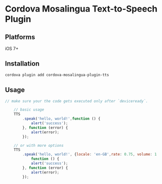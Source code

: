 # Cordova Mosalingua Text-to-Speech Plugin

## Platforms

iOS 7+  

## Installation

```sh
cordova plugin add cordova-mosalingua-plugin-tts
```

## Usage

```javascript
// make sure your the code gets executed only after `deviceready`.

    // basic usage
    TTS
        .speak('hello, world!',function () {
            alert('success');
        }, function (error) {
            alert(error);
        });

    // or with more options
    TTS
        .speak('hello, world!', {locale: 'en-GB',rate: 0.75, volume: 1.0},
            function () {
            alert('success');
        }, function (error) {
            alert(error);
        });
```
